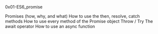0x01-ES6_promise

Promises (how, why, and what)
How to use the then, resolve, catch methods
How to use every method of the Promise object
Throw / Try
The await operator
How to use an async function
